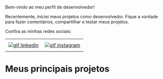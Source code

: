 Bem-vindo ao meu perfil de desenvolvedor!

Recentemente, iniciei meus projetos como desenvolvedor. Fique a vontade para fazer comentários, compartilhar e testar meus projetos.




Confira as minhas redes sociais:


<div id="image-table" align="left">
    <table>
        <tr>
            <td style="padding:10px">
              <a href="https://www.linkedin.com/in/devgabrielnascimento/"> <img src="https://lh3.googleusercontent.com/pw/ADCreHcQJABNYAqBLeYyIvDfXzs-TfOoBDIXK3WZABfPGjmacxPShYpiyQFgpDF7zVclnDpM_wxg8TcCfpOpsjxMVU2N0KKu1cC23PY2kt3o5U0H9qAtBxT9rCgV9R9cDTtl5PB9VK5cUJV-rSHdWyYPTopFEElqsf_-zBZJqcbhvDe8TxrtlG0btBffF3oPFtr1sJmoh5u-tCNvxejdiPsliff-QkbJPK3nfxwE1KFbhVpLbB44OZbWtJr86fuF0D8AW_GAMyP8O3_B5SZZFTVZtbAJ8h_EaUXtlBHgwyeEAeHkFoSNSEawbRDYs0BUeRwsgBUIKNKShWFzPUq4BAL31Wz8yxpuzNlf03HjMEqI2rIV7zLkPKiRBYaogRn5i1mO6hs67ZNb9kNmlG0KckyRbutq7TxgJ5IKhr5jAjueFQznHlZNXcqTjGGj99fuTieBUBRegQIsPMsR06Y_H20aD_1-P_WjbCO6HkGJJD1DfH31csEgPb36LmIWV1HKac_E4y3wZ90qXewqOk76oYBTWTueCOArmKyB_ytCqt4rDVaT7lD0N_6dQbwouwvZSHhIKjI3d_I-vAyU2pk_XNqFXOehAnJIn-NOZJVQN871LjlmJd2Gm9lT24nDe6ekKM3_znQxOS1yiEZknIBNrY3qrydrZ3OEyBAN3cj92lKfyV-h2SYPCaooDnhvkVlWQ2V78hxyQx7qwT8AQeSUPvlR8PpfZ4MmUGLwM_QVLj5laRELDs8z-vGGu-A0qd_6pUWfh1DswcAcozI6Am5TIR8bpERRC3oTsH03gQT0YaQBcPSfIgfuaczMSp6N9H9lslg-hNlMT8GMzyGzj54n-tjsF_tvpyMAOybvmKVEYA3S1H4wdsn4kPBNevrf2Rcz_Xf6EN1h=w45-h45-s-no-gm?authuser=0" alt="gif linkedin"/></a>
            </td>
            <td style="padding:10px"> <a href="https://www.instagram.com/devgabrielnascimento"> <img src="https://i.imgur.com/c997zKM.gif" alt="gif instagram"/></a>
            </td>
        </tr>
    </table>
</div>

# Meus principais projetos
<!--
**devgabrielnascimento/devgabrielnascimento** is a ✨ _special_ ✨ repository because its `README.md` (this file) appears on your GitHub profile.

Here are some ideas to get you started:

- 🔭 I’m currently working on ...
- 🌱 I’m currently learning ...
- 👯 I’m looking to collaborate on ...
- 🤔 I’m looking for help with ...
- 💬 Ask me about ...
- 📫 How to reach me: ...
- 😄 Pronouns: ...
- ⚡ Fun fact: ...
-->
